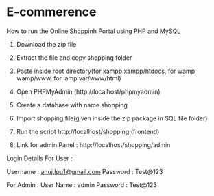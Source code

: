 # E-commerence

How to run the Online Shoppinh Portal using PHP and MySQL

1. Download the  zip file

2. Extract the file and copy shopping folder

3. Paste inside root directory(for xampp xampp/htdocs, for wamp wamp/www, for lamp var/www/html)

4. Open PHPMyAdmin (http://localhost/phpmyadmin)

5. Create a database with name shopping

6. Import shopping file(given inside the zip package in SQL file folder)

7. Run the script http://localhost/shopping (frontend)

8. Link for admin Panel : http://localhost/shopping/admin

Login Details For User :

Username : anuj.lpu1@gmail.com
Password : Test@123

For Admin :
User Name : admin
Password : Test@123
